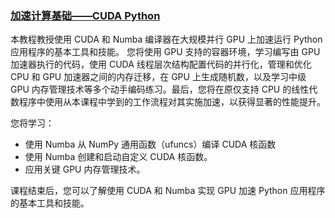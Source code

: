 ### [加速计算基础——CUDA Python](https://hub.docker.com/repository/docker/841973620/dli-c-ac-02-v1/tags)
本教程教授使用 CUDA 和 Numba 编译器在大规模并行 GPU 上加速运行 Python 应用程序的基本工具和技能。 您将使用 GPU 支持的容器环境，学习编写由 GPU 加速器执行的代码，使用 CUDA 线程层次结构配置代码的并行化，管理和优化 CPU 和 GPU 加速器之间的内存迁移，在 GPU 上生成随机数，以及学习中级 GPU 内存管理技术等多个动手编码练习。最后，您将在原仅支持 CPU 的线性代数程序中使用从本课程中学到的工作流程对其实施加速，以获得显著的性能提升。

您将学习：
- 使用 Numba 从 NumPy 通用函数（ufuncs）编译 CUDA 核函数
- 使用 Numba 创建和启动自定义 CUDA 核函数。
- 应用关键 GPU 内存管理技术。

课程结束后，您可以了解使用 CUDA 和 Numba 实现 GPU 加速 Python 应用程序的基本工具和技能。
